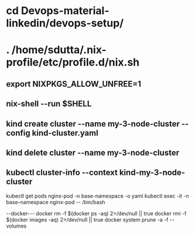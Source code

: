 #  cd Devops-material-linkedin/devops-setup/
# . /home/sdutta/.nix-profile/etc/profile.d/nix.sh
##  export NIXPKGS_ALLOW_UNFREE=1
## nix-shell --run $SHELL
## kind create cluster --name my-3-node-cluster --config kind-cluster.yaml
## kind delete cluster --name my-3-node-cluster
## kubectl cluster-info --context kind-my-3-node-cluster
kubectl get pods nginx-pod -n base-namespace -o yaml
kubectl exec -it -n base-namespace nginx-pod -- /bin/bash

--docker---
docker rm -f $(docker ps -aq) 2>/dev/null || true
docker rmi -f $(docker images -aq) 2>/dev/null || true
docker system prune -a -f --volumes